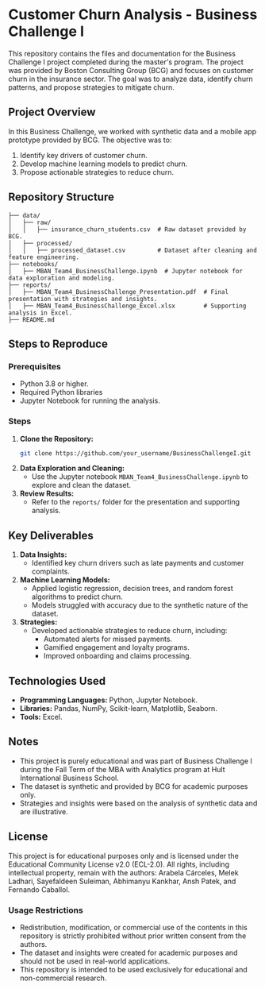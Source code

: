# Customer Churn Analysis - Business Challenge I

This repository contains the files and documentation for the Business Challenge I project completed during the master's program. The project was provided by Boston Consulting Group (BCG) and focuses on customer churn in the insurance sector. The goal was to analyze data, identify churn patterns, and propose strategies to mitigate churn.

## Project Overview
In this Business Challenge, we worked with synthetic data and a mobile app prototype provided by BCG. The objective was to:
1. Identify key drivers of customer churn.
2. Develop machine learning models to predict churn.
3. Propose actionable strategies to reduce churn.

## Repository Structure
```
├── data/
│   ├── raw/
│   │   ├── insurance_churn_students.csv  # Raw dataset provided by BCG.
│   ├── processed/
│   │   ├── processed_dataset.csv         # Dataset after cleaning and feature engineering.
├── notebooks/
│   ├── MBAN_Team4_BusinessChallenge.ipynb  # Jupyter notebook for data exploration and modeling.
├── reports/
│   ├── MBAN_Team4_BusinessChallenge_Presentation.pdf  # Final presentation with strategies and insights.
│   ├── MBAN_Team4_BusinessChallenge_Excel.xlsx        # Supporting analysis in Excel.
├── README.md
```

## Steps to Reproduce
### Prerequisites
- Python 3.8 or higher.
- Required Python libraries 
- Jupyter Notebook for running the analysis.

### Steps
1. **Clone the Repository:**
   ```bash
   git clone https://github.com/your_username/BusinessChallengeI.git
   ```
2. **Data Exploration and Cleaning:**
   - Use the Jupyter notebook `MBAN_Team4_BusinessChallenge.ipynb` to explore and clean the dataset.
3. **Review Results:**
   - Refer to the `reports/` folder for the presentation and supporting analysis.

## Key Deliverables
1. **Data Insights:**
   - Identified key churn drivers such as late payments and customer complaints.
2. **Machine Learning Models:**
   - Applied logistic regression, decision trees, and random forest algorithms to predict churn.
   - Models struggled with accuracy due to the synthetic nature of the dataset.
3. **Strategies:**
   - Developed actionable strategies to reduce churn, including:
     - Automated alerts for missed payments.
     - Gamified engagement and loyalty programs.
     - Improved onboarding and claims processing.

## Technologies Used
- **Programming Languages:** Python, Jupyter Notebook.
- **Libraries:** Pandas, NumPy, Scikit-learn, Matplotlib, Seaborn.
- **Tools:** Excel.


## Notes
- This project is purely educational and was part of Business Challenge I during the Fall Term of the MBA with Analytics program at Hult International Business School.
- The dataset is synthetic and provided by BCG for academic purposes only.
- Strategies and insights were based on the analysis of synthetic data and are illustrative.

## License
This project is for educational purposes only and is licensed under the Educational Community License v2.0 (ECL-2.0). 
All rights, including intellectual property, remain with the authors: 
  Arabela Cárceles, Melek Ladhari, Sayefaldeen Suleiman, Abhimanyu Kankhar, Ansh Patek, and Fernando Caballol.

### Usage Restrictions
- Redistribution, modification, or commercial use of the contents in this repository is strictly prohibited without prior written consent from the authors.
- The dataset and insights were created for academic purposes and should not be used in real-world applications.
- This repository is intended to be used exclusively for educational and non-commercial research.

